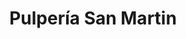 ---
title: "Pulpería San Martin"
url: /tegucigalpa/pulperia-san-martin-avenida-san-martin-de-porres-11/
shop: comodidad
---